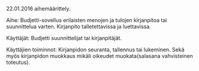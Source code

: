 22.01.2016 aihemäärittely.

Aihe: Budjetti-sovellus erilaisten menojen ja tulojen kirjanpitoa tai suunnittelua varten. Kirjanpito talletettavissa ja luettavissa. 

Käyttäjät: Budjetti suunnittelijat tai kirjanpitäjät.

Käyttäjien toiminnot: Kirjanpidon seuranta, tallennus tai lukeminen. Sekä myös kirjanpidon muokkaus mikäli oikeudet muokata(salasana vahvisteinen toteutus).




